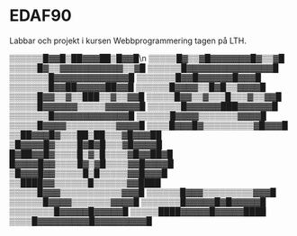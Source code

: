 # EDAF90
Labbar och projekt i kursen Webbprogrammering tagen på LTH.

▒▒▒▒▒▒█▓▓█▒██▓▓▓██▒█▓▓█\n
▒▒▒▒▒█▓▒▒▓█▓▓▓▓▓▓▓█▓▒▒▓█
▒▒▒▒▒█▓▒▒▓▓▓▓▓▓▓▓▓▓▓▒▒▓█
▒▒▒▒▒▒█▓▓▓▓▓▓▓▓▓▓▓▓▓▓▓█
▒▒▒▒▒▒▒█▓▓▓▓▓▓▓▓▓▓▓▓▓█
▒▒▒▒▒▒▒█▓▓█▓▓▓▓▓▓█▓▓▓█
▒▒▒▒▒▒▒█▓▓██▓▓▓▓▓██▓▓█
▒▒▒▒▒▒█▓▓▓▓▒▒█▓█▒▒▓▓▓▓█
▒▒▒▒▒█▓▓▒▒▓▒▒███▒▒▓▒▒▓▓█
▒▒▒▒▒█▓▓▒▒▓▒▒▒█▒▒▒▓▒▒▓▓█
▒▒▒▒▒█▓▓▓▓▓▓▒▒▒▒▒▓▓▓▓▓▓█
▒▒▒▒▒▒█▓▓▓▓▓▓███▓▓▓▓▓▓█
▒▒▒▒▒▒▒█▓▓▓▓▓▓▓▓▓▓▓▓▓█
▒▒▒▒▒▒█▓▓▓▓▒▒▒▒▒▒▒▓▓▓▓█
▒▒▒▒▒█▓▓▓▓▒▒▒▒▒▒▒▒▒▓▓▓▓█
▒▒▒▒█▓▓▓█▓▒▒▒▒▒▒▒▒▒▓█▓▓▓█
▒▒██▓▓▓█▓▒▒▒██▒██▒▒▒▓█▓▓▓██
▒█▓▓▓▓█▓▒▒▒▒█▓█▓█▒▒▒▓█▓▓▓▓█
█▓██▓▓█▓▒▒▒▒█▒▓▒█▒▒▒▒▓█▓▓██▓█
█▓▓▓▓█▓▓▒▒▒▒█▓▒▓█▒▒▒▒▓▓█▓▓▓▓█
▒█▓▓▓█▓▓▒▒▒▒▒█▒█▒▒▒▒▒▓▓█▓▓▓█
▒▒████▓▓▒▒▒▒▒▒█▒▒▒▒▒▒▓▓████
▒▒▒▒▒█▓▓▓▒▒▒▒▒▒▒▒▒▒▒▓▓▓█
▒▒▒▒▒▒█▓▓▓▒▒▒▒▒▒▒▒▒▓▓▓█
▒▒▒▒▒▒█▓▓▓▓▒▒▒▒▒▒▒▓▓▓▓█
▒▒▒▒▒▒▒█▓▓▓▓▓█▓█▓▓▓▓▓█
▒▒▒▒▒▒▒▒█▓▓▓▓▓█▓▓▓▓▓█
▒▒▒▒▒████▓▓▓▓▓█▓▓▓▓▓████
▒▒▒▒█▓▓▓▓▓▓▓▓▓█▓▓▓▓▓▓▓▓▓█

